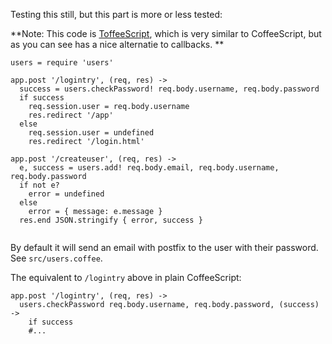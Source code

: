 Testing this still, but this part is more or less tested:

**Note: This code is [ToffeeScript](https://github.com/jiangmiao/toffee-script), which is very similar to CoffeeScript, but as you can see has a nice alternatie to callbacks.  **

```coffee-script
users = require 'users'

app.post '/logintry', (req, res) ->
  success = users.checkPassword! req.body.username, req.body.password
  if success
    req.session.user = req.body.username
    res.redirect '/app'
  else
    req.session.user = undefined
    res.redirect '/login.html'

app.post '/createuser', (req, res) ->
  e, success = users.add! req.body.email, req.body.username, req.body.password
  if not e?
    error = undefined
  else
    error = { message: e.message }
  res.end JSON.stringify { error, success }


```

By default it will send an email with postfix to the user with their password.  See `src/users.coffee`.


The equivalent to `/logintry` above in plain CoffeeScript:

```coffee-script
app.post '/logintry', (req, res) ->
  users.checkPassword req.body.username, req.body.password, (success) ->
    if success
    #...
```

